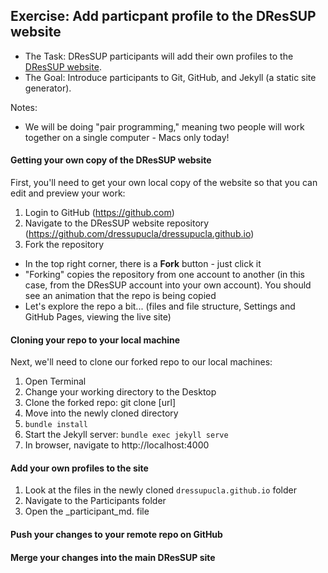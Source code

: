 ## Exercise: Add particpant profile to the DResSUP website

* The Task: DResSUP participants will add their own profiles to the [DResSUP website](http://dressup.library.ucla.edu/participants/). 
* The Goal: Introduce participants to Git, GitHub, and Jekyll (a static site generator).

Notes:
* We will be doing "pair programming," meaning two people will work together on a single computer - Macs only today!

#### Getting your own copy of the DResSUP website

First, you'll need to get your own local copy of the website so that you can edit and preview your work:

1. Login to GitHub (https://github.com) 
2. Navigate to the DResSUP website repository (https://github.com/dressupucla/dressupucla.github.io)
3. Fork the repository
  * In the top right corner, there is a **Fork** button - just click it
  * "Forking" copies the repository from one account to another (in this case, from the DResSUP account into your own account). You should see an animation that the repo is being copied
  * Let's explore the repo a bit... (files and file structure, Settings and GitHub Pages, viewing the live site)
  
#### Cloning your repo to your local machine

Next, we'll need to clone our forked repo to our local machines:

1. Open Terminal
2. Change your working directory to the Desktop
3. Clone the forked repo: git clone [url]
4. Move into the newly cloned directory
5. `bundle install`
6. Start the Jekyll server: `bundle exec jekyll serve`
7. In browser, navigate to http://localhost:4000

#### Add your own profiles to the site

1. Look at the files in the newly cloned `dressupucla.github.io` folder
2. Navigate to the Participants folder
3. Open the _participant_md. file

#### Push your changes to your remote repo on GitHub

#### Merge your changes into the main DResSUP site

